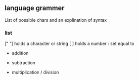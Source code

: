 ## language grammer
List of possible chars and an explination of syntax

### list
[" "] holds a character or string
[ ] holds a number
: set equal to
+ addition
- subtraction
* multiplication
/ division
